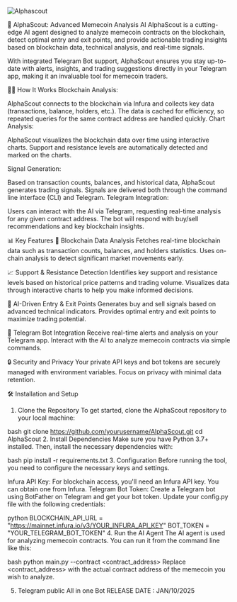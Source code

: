 
![Alphascout](https://github.com/user-attachments/assets/535b01d5-7915-4b55-a688-c3a5c6e23201)


🚀 AlphaScout: Advanced Memecoin Analysis AI
AlphaScout is a cutting-edge AI agent designed to analyze memecoin contracts on the blockchain, detect optimal entry and exit points, and provide actionable trading insights based on blockchain data, technical analysis, and real-time signals.

With integrated Telegram Bot support, AlphaScout ensures you stay up-to-date with alerts, insights, and trading suggestions directly in your Telegram app, making it an invaluable tool for memecoin traders.

🧑‍💻 How It Works
Blockchain Analysis:

AlphaScout connects to the blockchain via Infura and collects key data (transactions, balance, holders, etc.).
The data is cached for efficiency, so repeated queries for the same contract address are handled quickly.
Chart Analysis:

AlphaScout visualizes the blockchain data over time using interactive charts.
Support and resistance levels are automatically detected and marked on the charts.

Signal Generation:

Based on transaction counts, balances, and historical data, AlphaScout generates trading signals.
Signals are delivered both through the command line interface (CLI) and Telegram.
Telegram Integration:

Users can interact with the AI via Telegram, requesting real-time analysis for any given contract address.
The bot will respond with buy/sell recommendations and key blockchain insights.


📊 Key Features
🧠 Blockchain Data Analysis
Fetches real-time blockchain data such as transaction counts, balances, and holders statistics.
Uses on-chain analysis to detect significant market movements early.

📈 Support & Resistance Detection
Identifies key support and resistance levels based on historical price patterns and trading volume.
Visualizes data through interactive charts to help you make informed decisions.

🎯 AI-Driven Entry & Exit Points
Generates buy and sell signals based on advanced technical indicators.
Provides optimal entry and exit points to maximize trading potential.

🤖 Telegram Bot Integration
Receive real-time alerts and analysis on your Telegram app.
Interact with the AI to analyze memecoin contracts via simple commands.

🔒 Security and Privacy
Your private API keys and bot tokens are securely managed with environment variables.
Focus on privacy with minimal data retention.

🛠️ Installation and Setup
1. Clone the Repository
To get started, clone the AlphaScout repository to your local machine:

bash
git clone https://github.com/yourusername/AlphaScout.git
cd AlphaScout
2. Install Dependencies
Make sure you have Python 3.7+ installed. Then, install the necessary dependencies with:

bash
pip install -r requirements.txt
3. Configuration
Before running the tool, you need to configure the necessary keys and settings.

Infura API Key: For blockchain access, you'll need an Infura API key. You can obtain one from Infura.
Telegram Bot Token: Create a Telegram bot using BotFather on Telegram and get your bot token.
Update your config.py file with the following credentials:

python
BLOCKCHAIN_API_URL = "https://mainnet.infura.io/v3/YOUR_INFURA_API_KEY"
BOT_TOKEN = "YOUR_TELEGRAM_BOT_TOKEN"
4. Run the AI Agent
The AI agent is used for analyzing memecoin contracts. You can run it from the command line like this:

bash
python main.py --contract <contract_address>
Replace <contract_address> with the actual contract address of the memecoin you wish to analyze.

5. Telegram public All in one Bot
RELEASE DATE : JAN/10/2025
